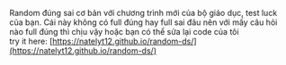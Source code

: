 Random đúng sai cơ bản với chương trình mới của bộ giáo dục, test luck của bạn.
Cái này không có full đúng hay full sai đâu nên với mấy câu hỏi nào full đúng thì chịu vậy hoặc bạn có thể sửa lại code của tôi <br/>
try it here: [https://natelyt12.github.io/random-ds/](https://natelyt12.github.io/random-ds/)
